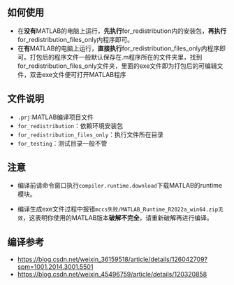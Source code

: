 ## 如何使用

- 在**没有**MATLAB的电脑上运行，**先执行**for_redistribution内的安装包，**再执行**for_redistribution_files_only内程序即可。
- 在**有**MATLAB的电脑上运行，**直接执行**for_redistribution_files_only内程序即可。打包后的程序文件一般默认保存在.m程序所在的文件夹里，找到for_redistribution_files_only文件夹，里面的exe文件即为打包后的可编辑文件，双击exe文件便可打开MATLAB程序

## 文件说明

- `.prj`:MATLAB编译项目文件
- `for_redistribution`：依赖环境安装包
- `for_redistribution_files_only`：执行文件所在目录
- `for_testing`：测试目录一般不管

## 注意

- 编译前请命令窗口执行`compiler.runtime.download`下载MATLAB的runtime模块。

- 编译生成exe文件过程中报错`mccs失败/MATLAB_Runtime_R2022a_win64.zip无效`，这表明你使用的MATLAB版本**破解不完全**，请重新破解再进行编译。
## 编译参考
- https://blog.csdn.net/weixin_36159518/article/details/126042709?spm=1001.2014.3001.5501
- https://blog.csdn.net/weixin_45496759/article/details/120320858

  


